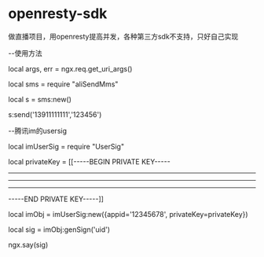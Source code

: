 # openresty-sdk
做直播项目，用openresty提高并发，各种第三方sdk不支持，只好自己实现



--使用方法

local args, err = ngx.req.get_uri_args()


local sms = require "aliSendMms"


local s = sms:new()


s:send('13911111111','123456')



--腾讯im的usersig


local imUserSig = require "UserSig"


local privateKey = [[-----BEGIN PRIVATE KEY-----

------------------------------------------------

------------------------------------------------

------------------------------------------------

-----END PRIVATE KEY-----]]

local imObj = imUserSig:new({appid='12345678', privateKey=privateKey})

local sig = imObj:genSign('uid')

ngx.say(sig)
